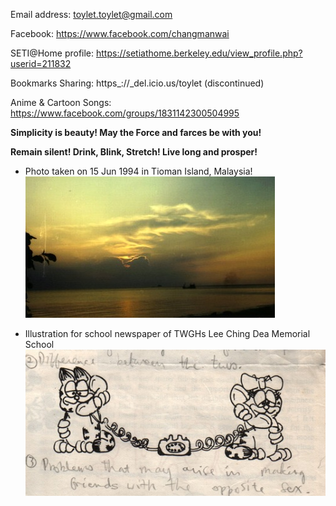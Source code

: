 Email address: toylet.toylet@gmail.com

Facebook: https://www.facebook.com/changmanwai

SETI@Home profile: https://setiathome.berkeley.edu/view_profile.php?userid=211832

Bookmarks Sharing: https_://_del.icio.us/toylet (discontinued)

Anime & Cartoon Songs: https://www.facebook.com/groups/1831142300504995 

**Simplicity is beauty! May the Force and farces be with you!**

**Remain silent! Drink, Blink, Stretch! Live long and prosper!**

* Photo taken on 15 Jun 1994 in Tioman Island, Malaysia!
![Photo taken on 15 Jun 1994 in Tioman Island, Malaysia!)](19940615.jpg)

* Illustration for school newspaper of TWGHs Lee Ching Dea Memorial School
![Illustration for school newspaper when I was studying in TWGHs Lee Ching Dea Memorial School!)](lcdmc.dating.jpg)

